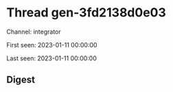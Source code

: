 # Thread gen-3fd2138d0e03
Channel: integrator

First seen: 2023-01-11 00:00:00

Last seen: 2023-01-11 00:00:00

## Digest



